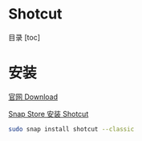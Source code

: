 # Shotcut

目录
[toc]


# 安装

[官网 Download](https://shotcut.org/download/)

[Snap Store 安装 Shotcut](https://snapcraft.io/shotcut)

```bash
sudo snap install shotcut --classic
```